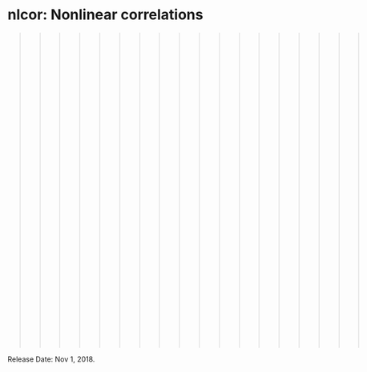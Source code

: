 # nlcor: Nonlinear correlations

>>>>>>>>>>>>>>>>>>>> Under construction <<<<<<<<<<<<<<<<<<<<

Release Date: Nov 1, 2018.
